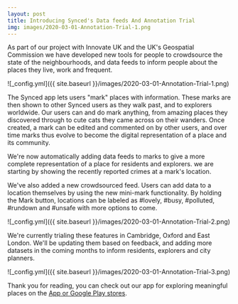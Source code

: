```yaml
---
layout: post
title: Introducing Synced's Data feeds And Annotation Trial
img: images/2020-03-01-Annotation-Trial-1.png
---
```


As part of our project with Innovate UK and the UK's Geospatial Commission we have developed new tools for people to crowdsource the state of the neighbourhoods, and data feeds to inform people about the places they live, work and frequent. 

![_config.yml]({{ site.baseurl }}/images/2020-03-01-Annotation-Trial-1.png)

The Synced app lets users "mark" places with information. These marks are then shown to other Synced users as they walk past, and to explorers worldwide. Our users can and do mark anything, from amazing places they discovered through to cute cats they came across on their wanders. Once created, a mark can be edited and commented on by other users, and over time marks thus evolve to become the digital representation of a place and its community.

We're now automatically adding data feeds to marks to give a more complete representation of a place for residents and explorers. we are starting by showing the recently reported crimes at a mark's location.

We've also added a new crowdsourced feed. Users can add data to a location themselves by using the new mini-mark functionality. By holding the Mark button, locations can be labeled as \#lovely, \#busy, \#polluted, \#rundown and \#unsafe with more options to come.

![_config.yml]({{ site.baseurl }}/images/2020-03-01-Annotation-Trial-2.png)

We're currently trialing these features in Cambridge, Oxford and East London. We'll be updating them based on feedback, and adding more datasets in the coming months to inform residents, explorers and city planners.


![_config.yml]({{ site.baseurl }}/images/2020-03-01-Annotation-Trial-3.png)


Thank you for reading, you can check out our app for exploring meaningful places on the [App or Google Play stores](http://onelink.to/8ttzr9).

